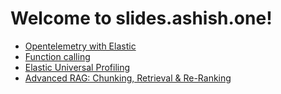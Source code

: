 # Welcome to slides.ashish.one!

* [Opentelemetry with Elastic](https://slides.ashish.one/otel)
* [Function calling](https://slides.ashish.one/function-calling)
* [Elastic Universal Profiling](https://slides.ashish.one/universal-profiling)
* [Advanced RAG: Chunking, Retrieval & Re-Ranking](https://slides.ashish.one/advance-rag)

